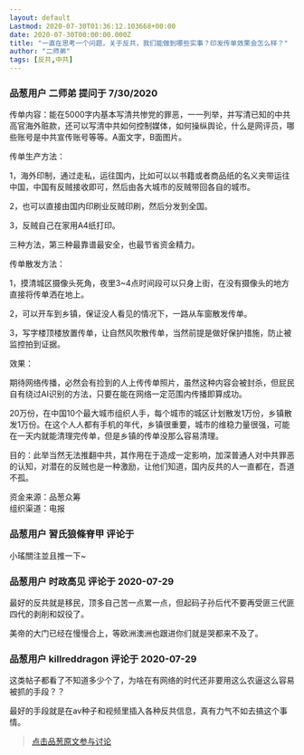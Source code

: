```yaml
---
layout: default
Lastmod: 2020-07-30T01:36:12.103668+00:00
date: 2020-07-30T00:00:00.000Z
title: "一直在思考一个问题，关于反共，我们能做到哪些实事？印发传单效果会怎么样？"
author: "二师弟"
tags: [反共,中共]
---
```



### 品葱用户 **二师弟** 提问于 7/30/2020
    
传单内容：能在5000字内基本写清共惨党的罪恶，一一列举，并写清已知的中共高官海外赃款，还可以写清中共如何控制媒体，如何操纵舆论，什么是网评员，哪些账号是中共宣传账号等等。A面文字，B面图片。  
  
  
传单生产方法：  
  
1，海外印制，通过走私，运往国内，比如可以以书籍或者商品纸的名义夹带运往中国，中国有反贼接收即可，然后由各大城市的反贼带回各自的城市。  
  
2，也可以直接由国内印刷业反贼印刷，然后分发到全国。  
  
3，反贼自己在家用A4纸打印。  
  
三种方法，第三种最靠谱最安全，也最节省资金精力。  
  
传单散发方法：  
  
1，摸清城区摄像头死角，夜里3~4点时间段可以只身上街，在没有摄像头的地方直接将传单洒在地上。  
  
2，可以开车到乡镇，保证没人看见的情况下，一路从车窗散发传单。  
  
3，写字楼顶楼放置传单，让自然风吹散传单，当然前提是做好保护措施，防止被监控拍到证据。  
  
效果：  
  
期待网络传播，必然会有捡到的人上传传单照片，虽然这种内容会被封杀，但屁民自有绕过AI识别的方法，只要在能在网络一定范围内传播即算成功。  
  
20万份，在中国10个最大城市组织人手，每个城市的城区计划散发1万份，乡镇散发1万份。在这个人人都有手机的年代，乡镇很重要，城市的维稳力量很强，可能在一天内就能清理完传单，但是乡镇的传单没那么容易清理。  
  
目的：此举当然无法推翻中共，其作用在于造成一定影响，加深普通人对中共罪恶的认知，对潜在的反贼也是一种激励，让他们知道，国内反共的人一直都在，吾道不孤。  
  
资金来源：品葱众筹  
组织渠道：电报
    
                

### 品葱用户 **習氏狼條脊甲** 评论于 
        
小瑤關注並且推一下~
        
                

### 品葱用户 **时政高见** 评论于 2020-07-29
        
最好的反共就是移民，顶多自己苦一点累一点，但起码子孙后代不要再受匪三代匪四代的剥削和奴役了。  
  
美帝的大门已经在慢慢合上，等欧洲澳洲也跟进你们就是哭都来不及了。
        
                

### 品葱用户 **killreddragon** 评论于 2020-07-29
        
这类帖子都看了不知道多少个了，为啥在有网络的时代还非要用这么农逼这么容易被抓的手段？？  
  
最好的手段就是在av种子和视频里插入各种反共信息，真有力气不如去搞这个事情。
        
                





> [点击品葱原文参与讨论](https://pincong.rocks/question/29114)

